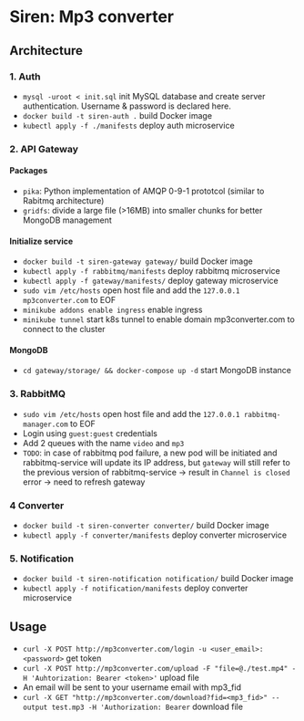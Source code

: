 # Siren: Mp3 converter

## Architecture

### 1. Auth
- `mysql -uroot < init.sql` init MySQL database and create server authentication. Username & password is declared here.
- `docker build -t siren-auth .` build Docker image 
- `kubectl apply -f ./manifests` deploy auth microservice

### 2. API Gateway
#### Packages
- `pika`: Python implementation of AMQP 0-9-1 prototcol (similar to Rabitmq architecture)
- `gridfs`: divide a large file (>16MB) into smaller chunks for better MongoDB management
#### Initialize service
- `docker build -t siren-gateway gateway/` build Docker image
- `kubectl apply -f rabbitmq/manifests` deploy rabbitmq microservice
- `kubectl apply -f gateway/manifests/` deploy gateway microservice
- `sudo vim /etc/hosts` open host file and add the `127.0.0.1 mp3converter.com` to EOF
- `minikube addons enable ingress` enable ingress
- `minikube tunnel` start k8s tunnel to enable domain mp3converter.com to connect to the cluster
#### MongoDB 
- `cd gateway/storage/ && docker-compose up -d` start MongoDB instance

### 3. RabbitMQ
- `sudo vim /etc/hosts` open host file and add the `127.0.0.1 rabbitmq-manager.com` to EOF
- Login using `guest:guest` credentials
- Add 2 queues with the name `video` and `mp3`
- `TODO`: in case of rabbitmq pod failure, a new pod will be initiated and rabbitmq-service will update its IP address, but `gateway` will still refer to the previous version of rabbitmq-service -> result in `Channel is closed` error -> need to refresh gateway

### 4 Converter
- `docker build -t siren-converter converter/` build Docker image
- `kubectl apply -f converter/manifests` deploy converter microservice

### 5. Notification
- `docker build -t siren-notification notification/` build Docker image
- `kubectl apply -f notification/manifests` deploy converter microservice

## Usage
- `curl -X POST http://mp3converter.com/login -u <user_email>:<password>` get token
- `curl -X POST http://mp3converter.com/upload -F "file=@./test.mp4" -H 'Auhtorization: Bearer <token>'` upload file
- An email will be sent to your username email with mp3_fid
- `curl -X GET "http://mp3converter.com/download?fid=<mp3_fid>" --output test.mp3 -H 'Authorization: Bearer` download file

